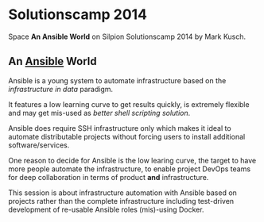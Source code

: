 # Solutionscamp 2014

Space **An Ansible World** on Silpion Solutionscamp 2014 by Mark Kusch.

## An [Ansible](https://ansible.com) World

Ansible is a young system to automate infrastructure based on the
*infrastructure in data* paradigm.


It features a low learning curve to get results quickly, is extremely
flexible and may get mis-used as *better shell scripting solution*.

Ansible does require SSH infrastructure only which makes it ideal to
automate distributable projects without forcing users to install
additional software/services.


One reason to decide for Ansible is the low learing curve, the target
to have more people automate the infrastructure, to enable project
DevOps teams for deep collaboration in terms of product **and**
infrastructure.


This session is about infrastructure automation with Ansible based
on projects rather than the complete infrastructure including test-driven
development of re-usable Ansible roles (mis)-using Docker.


<!-- vim: set nofen ts=4 sw=4 et: -->
